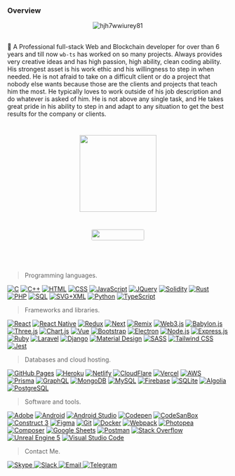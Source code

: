 


### Overview 

<div align="center">
<img src="https://i.ibb.co/f8WGddx/hjh7wwiurey81.webp" alt="hjh7wwiurey81" border="0">
</div>
<br>

🥇 A Professional full-stack Web and Blockchain developer for over than 6 years and till now `wb-ts` has worked on so many projects. Always provides very creative ideas and has high passion, high ability, clean coding ability. His strongest asset is his work ethic and his willingness to step in when needed. He is not afraid to take on a difficult client or do a project that nobody else wants because those are the clients and projects that teach him the most. He typically loves to work outside of his job description and do whatever is asked of him. He is not above any single task, and He takes great pride in his  ability to step in and adapt to any situation to get the best results for the company or clients.


<div align="center" style="margin: 40px 0">
    <a href="https://github.com/topdev0729/github-profile-views-counter">
        <img width="175px" src="https://komarev.com/ghpvc/?username=topdeveloper0729&color=DE002D">
    </a>
</div>
<div align="center" style="margin: 40px 0">
    <!-- Followers -->
    <a href="https://github.com/wb-ts?tab=followers">
        <img width="120px" height="25px" style="border-radius: 3px" src="https://img.shields.io/github/followers/wb-ts?style=flat-square">
    </a>
</div>
<br />

> Programming languages.

<p>
    <a href="#"><img alt="C" src="https://custom-icon-badges.herokuapp.com/badge/C-03599C.svg?logo=c-in-hexagon&logoColor=white"></a>
    <a href="#"><img alt="C++" src="https://custom-icon-badges.herokuapp.com/badge/C++-9C033A.svg?logo=cpp2&logoColor=white"></a>
    <a href="#"><img alt="HTML" src="https://img.shields.io/badge/HTML-E34F26.svg?logo=html5&logoColor=white"></a>
    <a href="#"><img alt="CSS" src="https://img.shields.io/badge/CSS-1572B6.svg?logo=css3&logoColor=white"></a>
    <a href="#"><img alt="JavaScript" src="https://img.shields.io/badge/JavaScript-F7DF1E.svg?logo=javascript&logoColor=white"></a>
    <a href="#"><img alt="JQuery" src="https://img.shields.io/badge/JQuery-03599C.svg?logo=jquery&logoColor=white"></a>
    <a href="#"><img alt="Solidity" src="https://img.shields.io/badge/Solidity-E34F26.svg?logo=solidity&logoColor=white"></a>
    <a href="#"><img alt="Rust" src="https://img.shields.io/badge/Rust-03599C.svg?logo=rust&logoColor=white"></a>
    <a href="#"><img alt="PHP" src="https://img.shields.io/badge/PHP-777BB4.svg?logo=php&logoColor=white"></a>
    <a href="#"><img alt="SQL" src="https://custom-icon-badges.herokuapp.com/badge/SQL-025E8C.svg?logo=database&logoColor=white"></a>
    <a href="#"><img alt="SVG+XML" src="https://img.shields.io/badge/SVG%2BXML-e0982c.svg?logo=svg&logoColor=white"></a>
    <a href="#"><img alt="Python" src="https://img.shields.io/badge/Python-03599C.svg?logo=python&logoColor=white"></a>
    <a href="#"><img alt="TypeScript" src="https://img.shields.io/badge/TypeScript-007ACC.svg?logo=typescript&logoColor=white"></a>
</p>

> Frameworks and libraries.

<p>
    <a href="#"><img alt="React" src="https://img.shields.io/badge/React-20232a.svg?logo=react&logoColor=%white"></a>
    <a href="#"><img alt="React Native" src="https://img.shields.io/badge/React%20Native-20232a.svg?logo=react&logoColor=%white"></a>
    <a href="#"><img alt="Redux" src="https://img.shields.io/badge/Redux-1572B6.svg?logo=redux&logoColor=%white"></a>
    <a href="#"><img alt="Next" src="https://img.shields.io/badge/Next-20232e.svg?logo=next.js&logoColor=%white"></a>
    <a href="#"><img alt="Remix" src="https://img.shields.io/badge/Remix-0081CB.svg?logo=remix&logoColor=%white"></a>
    <a href="#"><img alt="Web3.js" src="https://img.shields.io/badge/Web3.js-43853D.svg?logo=web3.js&logoColor=white"></a>
    <a href="#"><img alt="Babylon.js" src="https://img.shields.io/badge/Babylon.js-68217A.svg?logo=unity&logoColor=white"></a>
    <a href="#"><img alt="Three.js" src="https://img.shields.io/badge/Three.js-7952B3.svg?logo=three.js&logoColor=white"></a>
    <a href="#"><img alt="Chart.js" src="https://img.shields.io/badge/Chart.js-525252.svg?logo=chart.js&logoColor=white"></a>
    <a href="#"><img alt="Vue" src="https://img.shields.io/badge/Vue-20232a.svg?logo=vue.js&logoColor=%white"></a>
    <a href="#"><img alt="Bootstrap" src="https://img.shields.io/badge/Bootstrap-7952B3.svg?logo=bootstrap&logoColor=white"></a>
    <a href="#"><img alt="Electron" src="https://img.shields.io/badge/Electron-20232e.svg?logo=electron&logoColor=white"></a>
    <a href="#"><img alt="Node.js" src="https://img.shields.io/badge/Node.js-43853D.svg?logo=node.js&logoColor=white"></a>
    <a href="#"><img alt="Express.js" src="https://img.shields.io/badge/Express.js-404d59.svg?logo=express&logoColor=white"></a>
    <a href="#"><img alt="Ruby" src="https://img.shields.io/badge/Ruby-9C033A.svg?logo=ruby&logoColor=white"></a>
    <a href="#"><img alt="Laravel" src="https://img.shields.io/badge/Laravel-9C033A.svg?logo=laravel&logoColor=white"></a>
    <a href="#"><img alt="Django" src="https://img.shields.io/badge/Django-9C033A.svg?logo=django&logoColor=white"></a>
    <a href="#"><img alt="Material Design" src="https://img.shields.io/badge/Material%20Design-0081CB.svg?logo=material-design&logoColor=white"></a>
    <a href="#"><img alt="SASS" src="https://img.shields.io/badge/Sass-hotpink.svg?logo=SASS&logoColor=white"></a>
    <a href="#"><img alt="Tailwind CSS" src="https://img.shields.io/badge/Tailwind%20CSS-404d59.svg?logo=tailwind-css&logoColor=white"></a>
    <a href="#"><img alt="Jest" src="https://img.shields.io/badge/Jest-C21325.svg?logo=jest&logoColor=white"></a>
</p>

> Databases and cloud hosting.

<p>
    <a href="#"><img alt="GitHub Pages" src="https://img.shields.io/badge/GitHub%20Pages-327FC7.svg?logo=github&logoColor=white"></a>
    <a href="#"><img alt="Heroku" src="https://img.shields.io/badge/Heroku-430098.svg?logo=heroku&logoColor=white"></a>
    <a href="#"><img alt="Netlify" src="https://img.shields.io/badge/Netlify-404d59.svg?logo=netlify&logoColor=white"></a>
    <a href="#"><img alt="CloudFlare" src="https://img.shields.io/badge/CloudFlare-404d59.svg?logo=cloudflare&logoColor=white"></a>
    <a href="#"><img alt="Vercel" src="https://img.shields.io/badge/Vercel-000000.svg?logo=vercel&logoColor=white"></a>
    <a href="#"><img alt="AWS" src="https://img.shields.io/badge/AWS-0078d7.svg?logo=amazon&logoColor=white"></a>
    <a href="#"><img alt="Prisma" src="https://img.shields.io/badge/Prisma-316192.svg?logo=prisma&logoColor=white"></a>
    <a href="#"><img alt="GraphQL" src="https://img.shields.io/badge/GraphQL-03599C.svg?logo=graphql&logoColor=white"></a>
    <a href="#"><img alt="MongoDB" src ="https://img.shields.io/badge/MongoDB-4ea94b.svg?logo=mongodb&logoColor=white"></a>
    <a href="#"><img alt="MySQL" src="https://img.shields.io/badge/MySQL-00f.svg?logo=mysql&logoColor=white"></a>
    <a href="#"><img alt="Firebase" src ="https://img.shields.io/badge/Firebase-20232e.svg?logo=firebase&logoColor=white"></a>
    <a href="#"><img alt="SQLite" src ="https://img.shields.io/badge/SQLite-07405e.svg?logo=sqlite&logoColor=white"></a>
    <a href="#"><img alt="Algolia" src ="https://img.shields.io/badge/Algolia-7952B3.svg?logo=algolia&logoColor=white"></a>
    <a href="#"><img alt="PostgreSQL" src ="https://img.shields.io/badge/PostgreSQL-316192.svg?logo=postgresql&logoColor=white"></a>
</p>

> Software and tools.

<p>
    <a href="#"><img alt="Adobe" src="https://img.shields.io/badge/Adobe-FF0000.svg?logo=adobe&logoColor=white"></a>
    <a href="#"><img alt="Android" src="https://img.shields.io/badge/Android-3DDC84?logo=android&logoColor=white"></a>
    <a href="#"><img alt="Android Studio" src="https://img.shields.io/badge/Android%20Studio-008678.svg?logo=android-studio&logoColor=white"></a>
    <a href="#"><img alt="Codepen" src="https://img.shields.io/badge/Codepen-000000.svg?logo=codepen&logoColor=white"></a>
    <a href="#"><img alt="CodeSanBox" src="https://img.shields.io/badge/CodeSnadBox-000000.svg?logo=codesandbox&logoColor=white"></a>
    <a href="#"><img alt="Construct 3" src="https://img.shields.io/badge/Construct%203-00b56a.svg?logo=construct-3&logoColor=white"></a>
    <a href="#"><img alt="Figma" src="https://img.shields.io/badge/Figma-1572B6.svg?logo=figma&logoColor=white"></a>
    <a href="#"><img alt="Git" src="https://img.shields.io/badge/Git-F05033.svg?logo=git&logoColor=white"></a>
    <a href="#"><img alt="Docker" src="https://img.shields.io/badge/Docker-4ea94b.svg?logo=docker&logoColor=white"></a>
    <a href="#"><img alt="Webpack" src="https://img.shields.io/badge/Webpack-0078d7.svg?logo=webpack&logoColor=white"></a>
    <a href="#"><img alt="Photopea" src="https://img.shields.io/badge/Photopea-18A497?logo=photopea&logoColor=white"></a>
    <a href="#"><img alt="Composer" src="https://img.shields.io/badge/Composer-316192.svg?logo=composer&logoColor=white"></a>
    <a href="#"><img alt="Google Sheets" src="https://img.shields.io/badge/Google%20Sheets-34A853.svg?logo=google%20sheets&logoColor=white"></a>
    <a href="#"><img alt="Postman" src="https://img.shields.io/badge/Postman-FF6C37?logo=postman&logoColor=white"></a>
    <a href="#"><img alt="Stack Overflow" src="https://img.shields.io/badge/-Stack%20Overflow-FE7A16?logo=stack-overflow&logoColor=white"></a>
    <a href="#"><img alt="Unreal Engine 5" src="https://img.shields.io/badge/-Unreal%20Engine%205-00b56a?logo=unreal-engine&logoColor=white"></a>
    <a href="#"><img alt="Visual Studio Code" src="https://img.shields.io/badge/Visual%20Studio%20Code-0078d7.svg?logo=visual-studio-code&logoColor=white"></a>
</p>

> Contact Me.

<p>
    <a href="https://join.skype.com/invite/x9uVjXmB5LRY"><img alt="Skype" src="https://img.shields.io/badge/Skype-1572B6.svg?logo=skype&logoColor=white">
    <a href="https://join.slack.com/t/etspach/shared_invite/zt-1akxwey4y-FGWeiaKN6MQn~43RU8_dFg"><img alt="Slack" src="https://img.shields.io/badge/Slack-4ea94b.svg?logo=slack&logoColor=white">
    <a href="mailto:golden.peach.ts@gmail.com"><img alt="Email" src="https://img.shields.io/badge/Gmail-E34F26.svg?logo=gmail&logoColor=white">
    <a href="https://t.me/golden_t_s"><img alt="Telegram" src="https://img.shields.io/badge/Telegram-0078d7.svg?logo=telegram&logoColor=white"></a>

</p>
